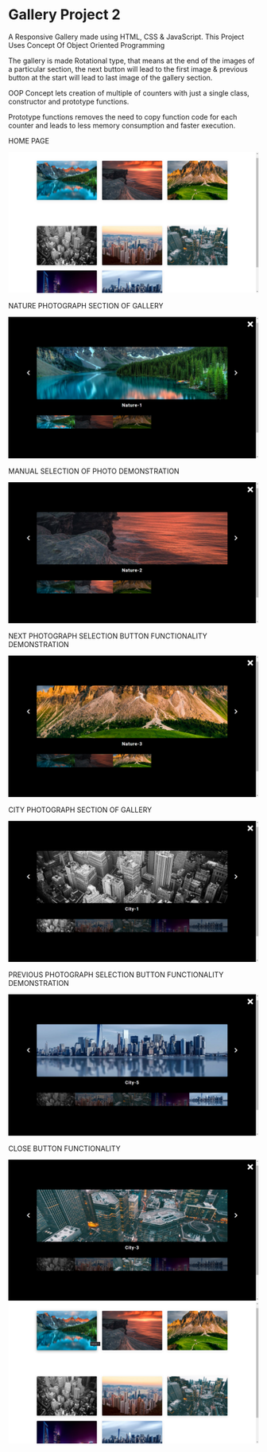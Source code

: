 # Gallery Project 2

A Responsive Gallery made using HTML, CSS &amp; JavaScript. This Project Uses Concept Of Object Oriented Programming

The gallery is made Rotational type, that means at the end of the images of a particular section, the next button will lead to the first image & previous button at the start will lead to last image of the gallery section.

OOP Concept lets creation of multiple of counters with just a single class, constructor and prototype functions.

Prototype functions removes the need to copy function code for each counter and leads to less memory consumption and faster execution.


HOME PAGE

<img src = "https://github.com/SambhavAggarwal01/Gallery-Project-2/blob/main/Gallery%20Project%202/Project%20Screenshots/Screenshot%202021-09-20%2001.59.03.png" alt = "HOME PAGE" />


NATURE PHOTOGRAPH SECTION OF GALLERY

<img src = "https://github.com/SambhavAggarwal01/Gallery-Project-2/blob/main/Gallery%20Project%202/Project%20Screenshots/Screenshot%202021-09-20%2001.59.12.png" alt = "NATURE PHOTOGRAPH SECTION OF GALLERY" />


MANUAL SELECTION OF PHOTO DEMONSTRATION

<img src = "https://github.com/SambhavAggarwal01/Gallery-Project-2/blob/main/Gallery%20Project%202/Project%20Screenshots/Screenshot%202021-09-20%2001.59.16.png" alt = "MANUAL SELECTION OF PHOTO DEMONSTRATION" />


NEXT PHOTOGRAPH SELECTION BUTTON FUNCTIONALITY DEMONSTRATION

<img src = "https://github.com/SambhavAggarwal01/Gallery-Project-2/blob/main/Gallery%20Project%202/Project%20Screenshots/Screenshot%202021-09-20%2001.59.21.png" alt = "NEXT PHOTOGRAPH SELECTION BUTTON FUNCTIONALITY DEMONSTRATION" />


CITY PHOTOGRAPH SECTION OF GALLERY

<img src = "https://github.com/SambhavAggarwal01/Gallery-Project-2/blob/main/Gallery%20Project%202/Project%20Screenshots/Screenshot%202021-09-20%2001.59.38.png" alt = "CITY PHOTOGRAPH SECTION OF GALLERY" />


PREVIOUS PHOTOGRAPH SELECTION BUTTON FUNCTIONALITY DEMONSTRATION

<img src = "https://github.com/SambhavAggarwal01/Gallery-Project-2/blob/main/Gallery%20Project%202/Project%20Screenshots/Screenshot%202021-09-20%2001.59.41.png" alt = "PREVIOUS PHOTOGRAPH SELECTION BUTTON FUNCTIONALITY DEMONSTRATION" />


CLOSE BUTTON FUNCTIONALITY

<img src = "https://github.com/SambhavAggarwal01/Gallery-Project-2/blob/main/Gallery%20Project%202/Project%20Screenshots/Screenshot%202021-09-20%2001.59.48.png" alt = "CLOSE BUTTON FUNCTIONALITY" />

<img src = "https://github.com/SambhavAggarwal01/Gallery-Project-2/blob/main/Gallery%20Project%202/Project%20Screenshots/Screenshot%202021-09-20%2001.59.07.png" alt = "CLOSE BUTTON FUNCTIONALITY" />
